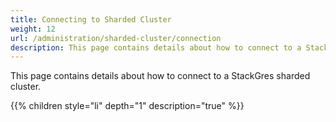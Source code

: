 ```yaml
---
title: Connecting to Sharded Cluster
weight: 12
url: /administration/sharded-cluster/connection
description: This page contains details about how to connect to a StackGres sharded cluster.
---
```


This page contains details about how to connect to a StackGres sharded cluster.

{{% children style="li" depth="1" description="true" %}}